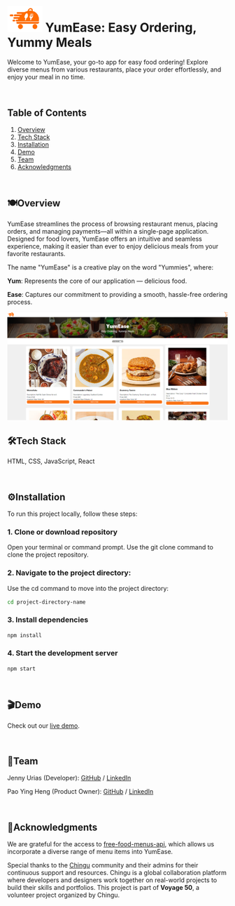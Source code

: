# <img src="./rs-app/src/images/logo_orange.png" alt="YumEase Logo" width="80" height="auto"> YumEase: Easy Ordering, Yummy Meals
Welcome to YumEase, your go-to app for easy food ordering! Explore diverse menus from various restaurants, place your order effortlessly, and enjoy your meal in no time.

<br>

## Table of Contents
1. [Overview](#Overview)
2. [Tech Stack](#Tech-Stack)
3. [Installation](#Installation)
4. [Demo](#demo)
5. [Team](#team)
6. [Acknowledgments](#Acknowledgments)

<br>

## 🍽️Overview

YumEase streamlines the process of browsing restaurant menus, placing orders, and managing payments—all within a single-page application. Designed for food lovers, YumEase offers an intuitive and seamless experience, making it easier than ever to enjoy delicious meals from your favorite restaurants.

The name "YumEase" is a creative play on the word "Yummies", where:

**Yum**: Represents the core of our application — delicious food.

**Ease**: Captures our commitment to providing a smooth, hassle-free ordering process.

<img src="./rs-app/src/images/screenshot.png" alt="YumEase" width="900" height="auto">

<br>


## 🛠Tech Stack

HTML, CSS, JavaScript, React


<br>


## ⚙Installation
To run this project locally, follow these steps:

### 1. Clone or download repository
Open your terminal or command prompt. Use the git clone command to clone the project repository.

### 2. Navigate to the project directory:
Use the cd command to move into the project directory:
```bash
cd project-directory-name
```

### 3. Install dependencies
```bash
npm install
```
### 4. Start the development server 
```bash
npm start
```

<br>


## 🎬Demo
Check out our <a href="https://yumease.vercel.app/" target="_blank">live demo</a>.

<br>


## 👥Team
Jenny Urias (Developer): [GitHub](https://github.com/eatwanderexplore) / [LinkedIn](https://linkedin.com/in/jennyurias)

Pao Ying Heng (Product Owner): [GitHub](https://github.com/paoyingheng) / [LinkedIn](https://linkedin.com/in/paoyingheng)

<br>


## 🤝Acknowledgments

We are grateful for the access to <a href="https://github.com/igdev116/free-food-menus-api"> free-food-menus-api</a>, which allows us incorporate a diverse range of menu items into YumEase. 
  
Special thanks to the <a href="https://www.chingu.io/">Chingu</a> community and their admins for their continuous support and resources. Chingu is a global collaboration platform where developers and designers work together on real-world projects to build their skills and portfolios. This project is part of **Voyage 50**, a volunteer project organized by Chingu. 
